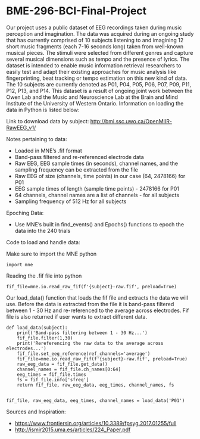 # BME-296-BCI-Final-Project


Our project uses a public dataset of EEG recordings taken during music perception and imagination. The data was acquired during an ongoing study that has currently comprised of 10 subjects listening to and imagining 12 short music fragments (each 7-16 seconds long) taken from well-known musical pieces. The stimuli were selected from different genres and capture several musical dimensions such as tempo and the presence of lyrics. The dataset is intended to enable music information retrieval researchers to easily test and adapt their existing approaches for music analysis like fingerprinting, beat tracking or tempo estimation on this new kind of data. The 10 subjects are currently denoted as P01, P04, P05, P06, P07, P09, P11, P12, P13, and P14. This dataset is a result of ongoing joint work between the Owen Lab and the Music and Neuroscience Lab at the Brain and Mind Institute of the University of Western Ontario. Information on loading the data in Python is listed below:

Link to download data by subject: http://bmi.ssc.uwo.ca/OpenMIIR-RawEEG_v1/

Notes pertaining to data:

- Loaded in MNE’s .fif format
- Band-pass filtered and re-referenced electrode data
- Raw EEG, EEG sample times (in seconds), channel names, and the sampling frequency can be extracted from the file
- Raw EEG of size (channels, time points) in our case (64, 2478166) for P01
- EEG sample times of length (sample time points) - 2478166 for P01
- 64 channels, channel names are a list of channels - for all subjects
- Sampling frequency of 512 Hz for all subjects 


Epoching Data:
- Use MNE’s built in find_events() and Epochs() functions to epoch the data into the 240 trials 

Code to load and handle data:


Make sure to import the MNE python
```
import mne
```


Reading the .fif file into python
```
fif_file=mne.io.read_raw_fif(f'{subject}-raw.fif', preload=True)
```


Our load_data() function that loads the fif file and extracts the data we will use. Before the data is extracted from the file
it is band-pass filtered between 1 - 30 Hz and re-referenced to the average across electrodes. Fif file is also returned if user 
wants to extract different data.
```
def load_data(subject):
    print('Band-pass filtering between 1 - 30 Hz...')
    fif_file.filter(1,30)
    print('Rereferencing the raw data to the average across electrodes...')
    fif_file.set_eeg_reference(ref_channels='average')
    fif_file=mne.io.read_raw_fif(f'{subject}-raw.fif', preload=True)
    raw_eeg_data = fif_file.get_data()
    channel_names = fif_file.ch_names[0:64]
    eeg_times = fif_file.times
    fs = fif_file.info['sfreq']
    return fif_file, raw_eeg_data, eeg_times, channel_names, fs
    

fif_file, raw_eeg_data, eeg_times, channel_names = load_data('P01')
```



Sources and Inspiration:  

-   https://www.frontiersin.org/articles/10.3389/fpsyg.2017.01255/full
-   http://ismir2015.uma.es/articles/224_Paper.pdf





